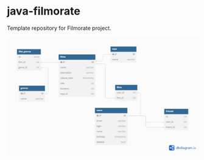 # java-filmorate
Template repository for Filmorate project.

![Схема](src/main/resources/Схема/Схема.jpg)

